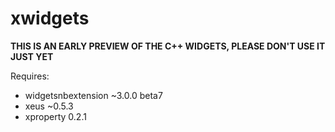 # xwidgets

**THIS IS AN EARLY PREVIEW OF THE C++ WIDGETS, PLEASE DON'T USE IT JUST YET**

Requires:

 - widgetsnbextension ~3.0.0 beta7
 - xeus ~0.5.3
 - xproperty 0.2.1
